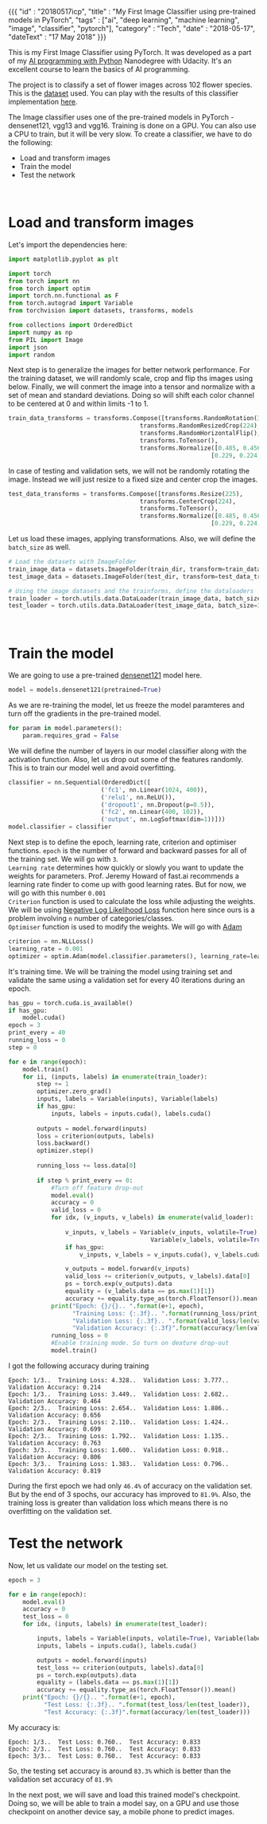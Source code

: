 {{{
    "id"       : "20180517icp",
    "title"    : "My First Image Classifier using pre-trained models in PyTorch",
    "tags"     : ["ai", "deep learning", "machine learning", "image", "classifier", "pytorch"],
    "category" : "Tech",
    "date"     : "2018-05-17",
    "dateText" : "17 May 2018"
}}}

This is my First Image Classifier using PyTorch. It was developed as a part of my [AI programming with Python](https://www.udacity.com/course/ai-programming-python-nanodegree--nd089) Nanodegree with Udacity. It's an excellent course to learn the basics of AI programming.

The project is to classify a set of flower images across 102 flower species. This is the [dataset](http://www.robots.ox.ac.uk/~vgg/data/flowers/102/index.html) used.
You can play with the results of this classifier implementation [here](/#/actions/ic1).

The Image classifier uses one of the pre-trained models in PyTorch - densenet121, vgg13 and vgg16. Training is done on a GPU. You can also use a CPU to train, but it will be very slow.
To create a classifier, we have to do the following:
- Load and transform images
- Train the model
- Test the network
<br>

# Load and transform images
Let's import the dependencies here:

```python
import matplotlib.pyplot as plt

import torch
from torch import nn
from torch import optim
import torch.nn.functional as F
from torch.autograd import Variable
from torchvision import datasets, transforms, models

from collections import OrderedDict
import numpy as np
from PIL import Image
import json
import random
```

Next step is to generalize the images for better network performance. 
For the training dataset, we will randomly scale, crop and flip ths images using below.
Finally, we will conmert the image into a tensor and normalize with a set of mean and 
standard deviations. Doing so will shift each color channel to be 
centered at 0 and within limits -1 to 1.

```python
train_data_transforms = transforms.Compose([transforms.RandomRotation(30),
                                     transforms.RandomResizedCrop(224),
                                     transforms.RandomHorizontalFlip(),
                                     transforms.ToTensor(),
                                     transforms.Normalize([0.485, 0.456, 0.406],
                                                         [0.229, 0.224, 0.225])])
```

In case of testing and validation sets, we will not be randomly rotating the image. Instead we will
just resize to a fixed size and center crop the images. 

```python
test_data_transforms = transforms.Compose([transforms.Resize(225),
                                     transforms.CenterCrop(224),
                                     transforms.ToTensor(),
                                     transforms.Normalize([0.485, 0.456, 0.406],
                                                         [0.229, 0.224, 0.225])])
```

Let us load these images, applying transformations. 
Also, we will define the `batch_size` as well.

```python
# Load the datasets with ImageFolder
train_image_data = datasets.ImageFolder(train_dir, transform=train_data_transforms)
test_image_data = datasets.ImageFolder(test_dir, transform=test_data_transforms)

# Using the image datasets and the trainforms, define the dataloaders
train_loader = torch.utils.data.DataLoader(train_image_data, batch_size=64, shuffle=True)
test_loader = torch.utils.data.DataLoader(test_image_data, batch_size=32)
```
<br>

# Train the model
We are going to use a pre-trained [densenet121](https://www.kaggle.com/pytorch/densenet121/version/2) model here.
```python
model = models.densenet121(pretrained=True)
```

As we are re-training the model, let us freeze the model paramteres and turn off the gradients in the pre-trained model.
```python
for param in model.parameters():
    param.requires_grad = False
```

We will define the number of layers in our model classifier along with the 
activation function. Also, let us drop out some of the features randomly. This is to train our model well and avoid overfitting.

```python
classifier = nn.Sequential(OrderedDict([
                          ('fc1', nn.Linear(1024, 400)),
                          ('relu1', nn.ReLU()),
                          ('dropout1', nn.Dropout(p=0.5)),
                          ('fc2', nn.Linear(400, 102)),
                          ('output', nn.LogSoftmax(dim=1))]))
model.classifier = classifier
```

Next step is to define the epoch, learning rate, criterion and optimiser functions. 
`epoch` is the number of forward and backward passes for all of the training set.
We will go with `3`. <br>
`Learning rate` determines how quickly or slowly you want to update the weights for parameters. Prof. Jeremy Howard of fast.ai recommends a learning rate finder to come up with good learning rates. But for now, we will go with this number `0.001`<br>
`Criterion` function is used to calculate the loss while adjusting the weights. We will be using [Negative Log Likelihood Loss](https://pytorch.org/docs/master/nn.html?highlight=nllloss#torch.nn.NLLLoss) function here since ours is a problem involving `n` number of categories/classes.<br>
`Optimiser` function is used to modify the weights. We will go with [Adam](https://pytorch.org/docs/master/optim.html?highlight=adam#torch.optim.Adam)


```python
criterion = nn.NLLLoss()
learning_rate = 0.001
optimizer = optim.Adam(model.classifier.parameters(), learning_rate=learning_rate)
```

It's training time. We will be training the model using training set and validate the same using a validation set for every 40 iterations during an epoch.

```python
has_gpu = torch.cuda.is_available()
if has_gpu:
    model.cuda()
epoch = 3
print_every = 40
running_loss = 0
step = 0

for e in range(epoch):
    model.train()
    for ii, (inputs, labels) in enumerate(train_loader):
        step += 1
        optimizer.zero_grad()
        inputs, labels = Variable(inputs), Variable(labels)
        if has_gpu:
            inputs, labels = inputs.cuda(), labels.cuda()
        
        outputs = model.forward(inputs)
        loss = criterion(outputs, labels)
        loss.backward()
        optimizer.step()
        
        running_loss += loss.data[0]
        
        if step % print_every == 0:
            #Turn off feature drop-out
            model.eval()
            accuracy = 0
            valid_loss = 0
            for idx, (v_inputs, v_labels) in enumerate(valid_loader):
                
                v_inputs, v_labels = Variable(v_inputs, volatile=True), \
                                        Variable(v_labels, volatile=True)
                if has_gpu:
                    v_inputs, v_labels = v_inputs.cuda(), v_labels.cuda()

                v_outputs = model.forward(v_inputs)
                valid_loss += criterion(v_outputs, v_labels).data[0]
                ps = torch.exp(v_outputs).data
                equality = (v_labels.data == ps.max(1)[1])
                accuracy += equality.type_as(torch.FloatTensor()).mean()
            print("Epoch: {}/{}.. ".format(e+1, epoch),
                  "Training Loss: {:.3f}.. ".format(running_loss/print_every),
                  "Validation Loss: {:.3f}.. ".format(valid_loss/len(valid_loader)),
                  "Validation Accuracy: {:.3f}".format(accuracy/len(valid_loader)))
            running_loss = 0
            #Enable training mode. So turn on deature drop-out
            model.train()
```

I got the following accuracy during training

```
Epoch: 1/3..  Training Loss: 4.328..  Validation Loss: 3.777..  Validation Accuracy: 0.214
Epoch: 1/3..  Training Loss: 3.449..  Validation Loss: 2.682..  Validation Accuracy: 0.464
Epoch: 2/3..  Training Loss: 2.654..  Validation Loss: 1.886..  Validation Accuracy: 0.656
Epoch: 2/3..  Training Loss: 2.110..  Validation Loss: 1.424..  Validation Accuracy: 0.699
Epoch: 2/3..  Training Loss: 1.792..  Validation Loss: 1.135..  Validation Accuracy: 0.763
Epoch: 3/3..  Training Loss: 1.600..  Validation Loss: 0.918..  Validation Accuracy: 0.806
Epoch: 3/3..  Training Loss: 1.383..  Validation Loss: 0.796..  Validation Accuracy: 0.819
```
During the first epoch we had only `46.4%` of accuracy on the validation set.
But by the end of 3 spochs, our accuracy has improved to `81.9%`. Also, the training loss is greater than validation loss which means there is no overfitting
on the validation set.

# Test the network
Now, let us validate our model on the testing set.

```python
epoch = 3

for e in range(epoch):
    model.eval()
    accuracy = 0
    test_loss = 0
    for idx, (inputs, labels) in enumerate(test_loader):

        inputs, labels = Variable(inputs, volatile=True), Variable(labels, volatile=True)
        inputs, labels = inputs.cuda(), labels.cuda()

        outputs = model.forward(inputs)
        test_loss += criterion(outputs, labels).data[0]
        ps = torch.exp(outputs).data
        equality = (labels.data == ps.max(1)[1])
        accuracy += equality.type_as(torch.FloatTensor()).mean()
    print("Epoch: {}/{}.. ".format(e+1, epoch),
          "Test Loss: {:.3f}.. ".format(test_loss/len(test_loader)),
          "Test Accuracy: {:.3f}".format(accuracy/len(test_loader)))
```

My accuracy is:

```
Epoch: 1/3..  Test Loss: 0.760..  Test Accuracy: 0.833
Epoch: 2/3..  Test Loss: 0.760..  Test Accuracy: 0.833
Epoch: 3/3..  Test Loss: 0.760..  Test Accuracy: 0.833
```

So, the testing set accuracy is around `83.3%` which is better than the validation set accuracy of `81.9%`

In the next post, we will save and load this trained model's checkpoint.
Doing so, we will be able to train a model say, on a GPU and use those checkpoint on another device say, a mobile phone to predict images.
